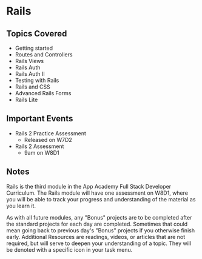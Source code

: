 # Rails

## Topics Covered

- Getting started
- Routes and Controllers
- Rails Views
- Rails Auth
- Rails Auth II
- Testing with Rails
- Rails and CSS
- Advanced Rails Forms
- Rails Lite

## Important Events

- Rails 2 Practice Assessment
  - Released on W7D2
- Rails 2 Assessment
  - 9am on W8D1

## Notes

Rails is the third module in the App Academy Full Stack Developer Curriculum.
The Rails module will have one assessment on W8D1, where you will be able to
track your progress and understanding of the material as you learn it.

As with all future modules, any "Bonus" projects are to be completed after the
standard projects for each day are completed. Sometimes that could mean going
back to previous day's "Bonus" projects if you otherwise finish early.
Additional Resources are readings, videos, or articles that are not required,
but will serve to deepen your understanding of a topic. They will be denoted
with a specific icon in your task menu.
